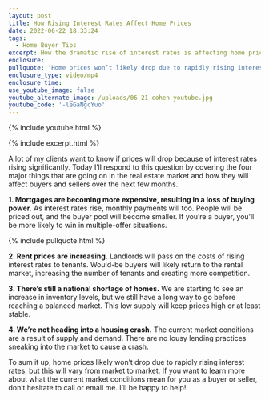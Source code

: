 ```yaml
---
layout: post
title: How Rising Interest Rates Affect Home Prices
date: 2022-06-22 18:33:24
tags:
  - Home Buyer Tips
excerpt: How the dramatic rise of interest rates is affecting home prices.
enclosure:
pullquote: 'Home prices won’t likely drop due to rapidly rising interest rates. '
enclosure_type: video/mp4
enclosure_time:
use_youtube_image: false
youtube_alternate_image: /uploads/06-21-cohen-youtube.jpg
youtube_code: '-leGaNgcYuo'
---
```

{% include youtube.html %}

{% include excerpt.html %}

A lot of my clients want to know if prices will drop because of interest rates rising significantly. Today I’ll respond to this question by covering the four major things that are going on in the real estate market and how they will affect buyers and sellers over the next few months.

**1\. Mortgages are becoming more expensive, resulting in a loss of buying power.** As interest rates rise, monthly payments will too. People will be priced out, and the buyer pool will become smaller. If you’re a buyer, you’ll be more likely to win in multiple-offer situations.

{% include pullquote.html %}

**2\. Rent prices are increasing.** Landlords will pass on the costs of rising interest rates to tenants. Would-be buyers will likely return to the rental market, increasing the number of tenants and creating more competition.

**3\. There’s still a national shortage of homes.** We are starting to see an increase in inventory levels, but we still have a long way to go before reaching a balanced market. This low supply will keep prices high or at least stable.&nbsp;

**4\. We’re not heading into a housing crash.** The current market conditions are a result of supply and demand. There are no lousy lending practices sneaking into the market to cause a crash.&nbsp;

To sum it up, home prices likely won’t drop due to rapidly rising interest rates, but this will vary from market to market. If you want to learn more about what the current market conditions mean for you as a buyer or seller, don’t hesitate to call or email me. I’ll be happy to help\!
